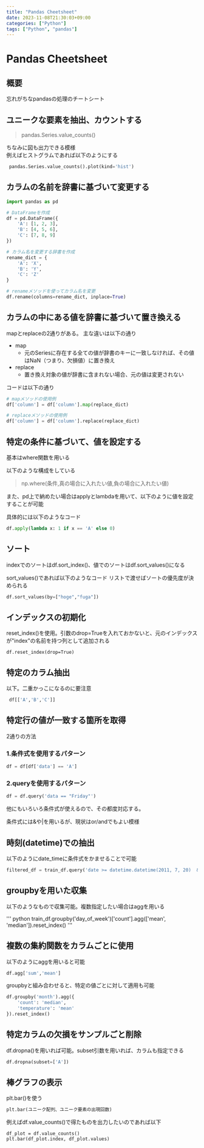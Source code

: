 ```yaml
---
title: "Pandas Cheetsheet"
date: 2023-11-08T21:30:03+09:00
categories: ["Python"]
tags: ["Python", "pandas"]
---
```

# Pandas Cheetsheet

## 概要

忘れがちなpandasの処理のチートシート

## ユニークな要素を抽出、カウントする

> pandas.Series.value_counts()

ちなみに図も出力できる模様  
例えばヒストグラムであれば以下のようにする
``` python
 pandas.Series.value_counts().plot(kind='hist')
```

## カラムの名前を辞書に基づいて変更する

```python
import pandas as pd

# DataFrameを作成
df = pd.DataFrame({
    'A': [1, 2, 3],
    'B': [4, 5, 6],
    'C': [7, 8, 9]
})

# カラム名を変更する辞書を作成
rename_dict = {
    'A': 'X',
    'B': 'Y',
    'C': 'Z'
}

# renameメソッドを使ってカラム名を変更
df.rename(columns=rename_dict, inplace=True)
```

## カラムの中にある値を辞書に基づいて置き換える

mapとreplaceの2通りがある。
主な違いは以下の通り
- map
  - 元のSeriesに存在する全ての値が辞書のキーに一致しなければ、その値はNaN（つまり、欠損値）に置き換え
- replace
  - 置き換え対象の値が辞書に含まれない場合、元の値は変更されない

コードは以下の通り
``` python
# mapメソッドの使用例
df['column'] = df['column'].map(replace_dict)

# replaceメソッドの使用例
df['column'] = df['column'].replace(replace_dict)
```

## 特定の条件に基づいて、値を設定する

基本はwhere関数を用いる

以下のような構成をしている

> np.where(条件,真の場合に入れたい値,負の場合に入れたい値)

また、pd上で納めたい場合はapplyとlambdaを用いて、以下のように値を設定することが可能

具体的には以下のようなコード

``` python
df.apply(lambda x: 1 if x == 'A' else 0)
```

## ソート

indexでのソートはdf.sort_index()、値でのソートはdf.sort_values()になる

sort_values()であれば以下のようなコード リストで渡せばソートの優先度が決められる
``` python
df.sort_values(by=["hoge","fuga"])
```

## インデックスの初期化

reset_index()を使用。引数のdrop=Trueを入れておかないと、元のインデックスが"index"の名前を持つ列として追加される
```
df.reset_index(drop=True)
```

## 特定のカラム抽出

以下。二重かっこになるのに要注意

``` python
 df[['A','B','C']]
```

## 特定行の値が一致する箇所を取得

2通りの方法

### 1.条件式を使用するパターン

``` python
df = df[df['data'] == 'A']
```

### 2.queryを使用するパターン

``` python
df = df.query('data == "Friday"')
```

他にもいろいろ条件式が使えるので、その都度対応する。

条件式には&や|を用いるが、現状はor/andでもよい模様

## 時刻(datetime)での抽出

以下のようにdate_timeに条件式をかませることで可能

```python
filtered_df = train_df.query('date >= datetime.datetime(2011, 7, 20)  & date <= datetime.datetime(2011, 8, 31)')
```

## groupbyを用いた収集

以下のようなもので収集可能。複数指定したい場合はaggを用いる

''' python
train_df.groupby('day_of_week')['count'].agg(['mean', 'median']).reset_index()
'''

## 複数の集約関数をカラムごとに使用

以下のようにaggを用いると可能

``` python
df.agg['sum','mean']
```

groupbyと組み合わせると、特定の値ごとに対して適用も可能
``` python
df.groupby('month').agg({
    'count': 'median',
    'temperature': 'mean'
}).reset_index()
```

## 特定カラムの欠損をサンプルごと削除

df.dropna()を用いれば可能。subset引数を用いれば、カラムも指定できる
``` python
df.dropna(subset=['A'])
```

## 棒グラフの表示

plt.bar()を使う

``` python
plt.bar(ユニーク配列、ユニーク要素の出現回数)
```

例えばdf.value_counts()で得たものを出力したいのであれば以下
```
df_plot = df.value_counts()
plt.bar(df_plot.index, df_plot.values)
```

```